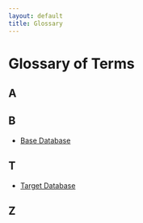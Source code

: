 ```yaml
---
layout: default
title: Glossary
---
```


# Glossary of Terms #

## A ##
## B ##
  * [ Base Database](glossary:Base)
## T ##
  * [ Target Database](glossary:Target)
## Z ##
